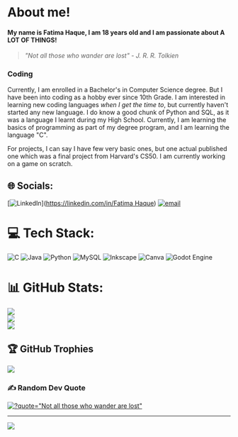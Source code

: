 # About me!
#### My name is Fatima Haque, I am 18 years old and I am passionate about A LOT OF THINGS! 
>_"Not all those who wander are lost"_ - *J. R. R. Tolkien*

### Coding
Currently, I am enrolled in a Bachelor's in Computer Science degree. But I have been into coding as a hobby ever since 10th Grade.
I am interested in learning new coding languages _when I get the time to_, but currently haven't started any new language.
I do know a good chunk of Python and SQL, as it was a language I learnt during my High School. Currently, I am learning the basics of programming
as part of my degree program, and I am learning the language "C". 

For projects, I can say I have few very basic ones, but one actual published one which was a final project from Harvard's CS50.
I am currently working on a game on scratch.

<!---
RoastyToastyy/RoastyToastyy is a ✨ special ✨ repository because its `README.md` (this file) appears on your GitHub profile.
You can click the Preview link to take a look at your changes.
--->


## 🌐 Socials:
[![LinkedIn](https://img.shields.io/badge/LinkedIn-%230077B5.svg?logo=linkedin&logoColor=white)]([https://linkedin.com/in/Fatima Haque](https://www.linkedin.com/in/fatima-haque-3b1902314/)) [![email](https://img.shields.io/badge/Email-D14836?logo=gmail&logoColor=white)](mailto:fatimahaque2106@gmail.com) 

# 💻 Tech Stack:
![C](https://img.shields.io/badge/c-%2300599C.svg?style=for-the-badge&logo=c&logoColor=white) ![Java](https://img.shields.io/badge/java-%23ED8B00.svg?style=for-the-badge&logo=openjdk&logoColor=white) ![Python](https://img.shields.io/badge/python-3670A0?style=for-the-badge&logo=python&logoColor=ffdd54) ![MySQL](https://img.shields.io/badge/mysql-4479A1.svg?style=for-the-badge&logo=mysql&logoColor=white) ![Inkscape](https://img.shields.io/badge/Inkscape-e0e0e0?style=for-the-badge&logo=inkscape&logoColor=080A13) ![Canva](https://img.shields.io/badge/Canva-%2300C4CC.svg?style=for-the-badge&logo=Canva&logoColor=white) ![Godot Engine](https://img.shields.io/badge/GODOT-%23FFFFFF.svg?style=for-the-badge&logo=godot-engine)
# 📊 GitHub Stats:
![](https://github-readme-stats.vercel.app/api?username=RoastyToastyy&theme=calm_pink&hide_border=true&include_all_commits=false&count_private=false)<br/>
![](https://nirzak-streak-stats.vercel.app/?user=RoastyToastyy&theme=calm_pink&hide_border=true)<br/>
![](https://github-readme-stats.vercel.app/api/top-langs/?username=RoastyToastyy&theme=calm_pink&hide_border=true&include_all_commits=false&count_private=false&layout=compact)

## 🏆 GitHub Trophies
![](https://github-profile-trophy.vercel.app/?username=RoastyToastyy&theme=radical&no-frame=false&no-bg=true&margin-w=4)

### ✍️ Random Dev Quote
[![?quote="Not all those who wander are lost"](https://quotes-github-readme.vercel.app/api?type=horizontal&theme=dark)]()

---
[![](https://visitcount.itsvg.in/api?id=RoastyToastyy&icon=9&color=10)](https://visitcount.itsvg.in)

<!-- Proudly created with GPRM ( https://gprm.itsvg.in ) -->
